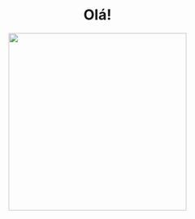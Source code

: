 

<h1 align="center">Olá!</h1>
 <div style="text-align:center"><img src=" https://media.discordapp.net/attachments/816888490955636747/864919456953401354/31_Sem_Titulo_20210714034422.png?width=497&height=472"  width="350" /></div>


